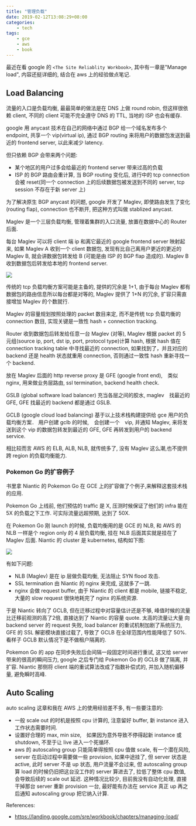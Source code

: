 ```yaml
---
title: "管理负载"
date: 2019-02-12T13:08:29+08:00
categories:
    - tech
tags:
    - gce
    - aws
    - book
---
```


最近在看 google 的 `<The Site Reliablity Workbook>`, 其中有一章是"Manage load", 内容还挺详细的, 结合在 aws 上的经验做点笔记.

## Load Balancing

流量的入口是负载均衡, 最最简单的做法是在 DNS 上做 round robin, 但这样很依赖 client, 不同的 client 可能不完全遵守 DNS 的 TTL, 当地的 ISP 也会有缓存. 

google 用 anycast 技术在自己的网络中通过 BGP 给一个域名发布多个 endpoint, 共享一个 vip(virtual ip), 通过 BGP routing 来将用户的数据包发送到最近的 frontend server, 以此来减少 latency.

但只依赖 BGP 会带来两个问题:

- 某个地区的用户过多会给最近的 frontend server 带来过高的负载
- ISP 的 BGP 路由会重计算, 当 BGP routing 变化后, 进行中的 tcp connection 会被 reset(同一个 connection 上的后续数据包被发送到不同的 server, tcp session 不存在于新 server 上)

为了解决原生 BGP anycast 的问题, google 开发了 Maglev, 即使路由发生了变化(routing flap), connection 也不断开, 把这种方式叫做 stablized anycast.

Maglev 是一个三层负载均衡, 管理着集群的入口流量, 放置在数据中心的 Router 后面.

每台 Maglev 可以将 client 端 ip 和离它最近的 google frontend server 映射起来, 如果 Maglev A 收到一个 client 数据包, 发现有比自己离用户更近的更近的 Maglev B, 就会讲数据包转发给 B (可能是由 ISP 的 BGP flap 造成的). Maglev B 收到数据包后转发给本地的 frontend server. 

![](/posts/images/manage-load/maglev_01.png)

传统的 tcp 负载均衡方案可能是主备的, 提供的冗余是 1+1, 由于每台 Maglev 都有数据包的路由信息所以每台都是对等的, Maglev 提供了 1+N 的冗余, 扩容只需直接增加 Maglev 的个数就行.

Maglev 的容量规划按照处理的 packet 数目来定, 而不是传统 tcp 负载均衡的 connection 数目, 实现关键是一致性 hash + connection tracking. 

Router 收到数据包后转发给任意一台 Maglev (对等), Maglev 根据 packet 的 5 元组(source ip, port, dst ip, port, protocol type)计算 hash, 根据 hash 值在 connection tracking table 中寻找最近的 connection, 如果找到了，并且对应的 backend 还是 health 状态就重用 connection, 否则通过一致性 hash 重新寻找一个 backend.

放在 Maglev 后面的 http reverse proxy 是 GFE (google front end),　类似 nginx, 用来做业务层路由, ssl termination, backend health check.

GSLB (global software load balancer) 充当各层之间的胶水, maglev　找最近的 GFE, GFE 找最近的 backend 都是通过 GSLB.

GCLB (google cloud load balancing) 基于以上技术栈构建提供给 gce 用户的负载均衡方案． 用户创建 gclb 的时候,　会创建一个　vip, 并通知 Maglev, 来将发送到这个 vip 的数据包转发到最近的 GFE, GFE 再转发到用户的 backend service.

相比较而言 AWS 的 ELB, ALB, NLB, 就传统多了, 没有 Maglev 这么潮,也不提供跨 region 的负载均衡能力.

### Pokemon Go 的扩容例子

书里拿 Niantic 的 Pokemon Go 在 GCE 上的扩容做了个例子,来解释这套技术栈的应用.

Pokemon Go 上线前, 他们预估的 traffic 是 X, 压测时候保证了他们的 infra 能在 5X 的负载之下工作. 可实际流量远超预期, 达到了 50X.

在 Pokemon Go 刚 launch 的时候, 负载均衡用的是 GCE 的 NLB, 和 AWS 的 NLB 一样是个 region only 的 4 层负载均衡, 挂在 NLB 后面其实就是挂在了 Maglev 后面. Niantic 的 cluster 是 kubernetes, 结构如下图:

![](/posts/images/manage-load/niantic.png)

有如下问题:

- NLB (Maglev) 是在 ip 层做负载均衡, 无法阻止 SYN flood 攻击.
- SSL termination 由 Niantic 的 nginx 来完成, 这就多了一跳.
- nginx 会做 request buffer, 由于 Niantic 的 client 都是 mobile, 链接不稳定, 大量的 slow request 很快地耗完了 nginx 的系统资源.

于是 Niantic 转向了 GCLB, 但在迁移过程中对容量估计还是不够, 峰值时候的流量比迁移前观测的高了2倍, 直接达到了 Niantic 的容量 quote. 太高的流量让大量 向 backend server 的 request 失败, load balancer 的重试机制加剧了系统压力, GFE 的 SSL 解密模块直接过载了, 导致了 GCLB 在全球范围内性能降低了 50%.
看样子 GCLB 默认情况下是不做租户隔离的.

Pokemon Go 的 app 在同步失败后会间隔一段固定时间进行重试, 这又给 server 带来的很高的瞬间压力, google 之后专门给 Pokemon Go 的 GCLB 做了隔离, 并扩容. Niantic 那侧将 client 端的重试算法改成了指数补偿式的, 并加入随机偏移量, 避免瞬时高峰.

## Auto Scaling

auto scaling 这章和我在 AWS 上的使用经验差不多, 有一些要注意的:

- 一般 scale out 的时机是按照 cpu 计算的, 注意留好 buffer, 新 instance
进入工作状态需要时间.
- 设置好合理的 max, min size,　如果因为意外导致不停得起新 instance 或 shutdown, 不至于让 live 进入一个死循环.
- aws 的 autoscaling group 只能简单得按照 cpu 值做 scale, 有一个潜在风险, server 在启动过程中需要做一些 provision, 如果中途挂了, 但 server 状态是 active, 此时 server 不是 up 状态, 用户流量不会过来, 但 autoscaling group 算 load 的时候仍旧把这台没工作的 server 算进去了, 拉低了整体 cpu 数值, 会导致后续的 scale out 延迟. 这种情况比较少, 目前我没有自动化处理, 直接干掉那台 server 重新 provision 一台, 最好能有办法在 service 真正 up 再之后通知 autoscaling group 把它纳入计算.

References:

- https://landing.google.com/sre/workbook/chapters/managing-load/